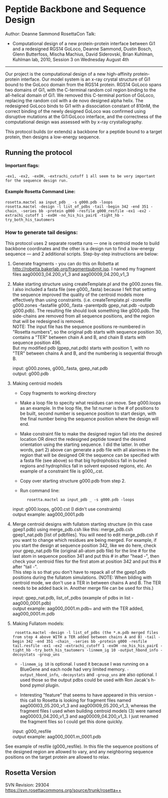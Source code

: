 Peptide Backbone and Sequence Design
====================================

Author: Deanne Sammond
RosettaCon Talk:
* Computational design of a new protein-protein interface between Gi1 and a 
  redesigned RGS14 GoLoco, Deanne Sammond, Dustin Bosch, Glenn Butterfoss, 
  Mischa Machius, David Siderovski, Brian Kuhlman, Kuhlman lab, 2010, Session 3 
  on Wednesday August 4th

---

Our project is the computational design of a new high-affinity protein-protein 
interface.  Our model system is an x-ray crystal structure of  Gi1 bound to the 
GoLoco domain from the RGS14 protein.  RGS14 GoLoco spans two domains of Gi1, 
with the C-terminal random coil region binding to the all-helical domain of 
Gi1.  We removed this C-terminal portion of GoLoco, replacing the random coil 
with a de novo designed alpha helix.  The redesigned GoLoco binds to Gi1 with a 
dissociation constant of 810nM, the correct binding of the newly designed 
GoLoco was confirmed using disruptive mutations at the Gi1:GoLoco interface, 
and the correctness of the computational design was assessed with by x-ray 
crystallography.

This protocol builds (or extends) a backbone for a peptide bound to a target 
protein, then designs a low-energy sequence. 

Running the protocol
--------------------

#### Important flags:

    -ex1, -ex2, -exOH, -extrachi_cutoff 1 all seem to be very important for the sequence design run.

#### Example Rosetta Command Line:

    rosetta.mactel aa input_pdb _ -s g000.pdb -loops
    rosetta.mactel -design -l list_of_pdbs -tail -begin 342 -end 351 -chain_ -series bb -protein g000 -resfile g000_resfile -ex1 -ex2 -extrachi_cutoff 1 -exOH -no_his_his_pairE -tight_hb -try_both_his_tautomers 

### How to generate tail designs:

This protocol uses 2 separate rosetta runs — one is centroid mode to build 
backbone coordinates and the other is a design run to find a low-energy 
sequence — and 2 additional scripts.  Step-by-step instructions are below:

1. Generate fragments - you can do this on Robetta at 
   http://robetta.bakerlab.org/fragmentsubmit.jsp. I named my fragment files 
   aag00003_04.200_v1_3 and aag00009_04.200_v1_3

2. Make starting structure using createTemplate.pl and the g000.zones file.  I 
   also included a fasta file (see g000\_.fasta) because I felt that setting the 
   sequence improved the quality of the centroid models more effectively than 
   using constraints.  (i.e. createTemplate.pl -zonesfile g000.zones -fastafile 
   g000_.fasta -parentpdb gpep_nat.pdb -outpdb g000.pdb).  The resulting file 
   should look something like g000.pdb.  The side-chains are removed from all 
   sequence positions, and the region that will be redesigned is removed.  
   NOTE: The input file has the sequence positions re-numbered in "Rosetta 
   numbers", so the original pdb starts with sequence position 30, contains a 
   "TER" between chain A and B, and chain B starts with sequence position 496.  
   But my modified pdb (gpep_nat.pdb) starts with position 1, with no "TER" 
   between chains A and B, and the numbering is sequential through B.

   input: g000.zones, g000_.fasta, gpep_nat.pdb  
   output: g000.pdb

3. Making centroid models

   * Copy fragments to working directory

   * Make a loop file to specity what residues can move.  See g000.loops as an 
     example.  In the loop file, the 1st numer is the # of positions to be 
     built, second number is sequence position to start design, with the final 
     number being the sequence position where the design will end. 

   * Make constraint file to make the designed region fall into the desired 
     location OR direct the redesigned peptide toward the desired orientation 
     using the starting sequence.  I did the latter.  In other words, part 2) 
     above can generate a pdb file with all alanines in the region that will 
     be designed OR the sequence can be specified with a fasta file (see 
     above) so that big hydrophobics fall in buried regions and hydrophilics 
     fall in solvent exposed regions, etc.  An example of a constraint file is 
     g000_.cst.

   * Copy over starting structure g000.pdb from step 2.

   * Run command line:

            rosetta.mactel aa input_pdb _ -s g000.pdb -loops 

   input: g000.loops, g000.cst (I didn't use constraints)  
   output example: aag000_0001.pdb

4. Merge centroid designs with fullatom starting structure (in this case 
   gpep1.pdb) using merge_pdb.csh like this: merge_pdb.csh gpep1_nat.pdb [list 
   of pdbfiles].  You will need to edit merge_pdb.csh if you want to change 
   which residues are being merged.  For example, if you start the design at 
   sequence position 342, like we do here, check your gpep_nat.pdb file 
   (original all-atom pdb file) for the line # for the last atom in sequence 
   position 341 and put this # in after "head -", then check your centroid 
   files for the first atom at position 342 and put this # after "tail -".  
   This step is so that you don't have to repack all of the gpep1.pdb positions 
   during the fullatom simulations.  (NOTE: When bilding with centroid mode, we 
   don't use a TER in between chains A and B.  The TER needs to be added back 
   in.  Another merge file can be used for this.)

   input: gpep_nat.pdb, list_of_pdbs (example of pdbs in list - aag000_0001.pdb)  
   output example: aag000_0001.m.pdb~ and with the TER added, aag000_0001.m.pdb

5. Making Fullatom models:

        rosetta.mactel -design -l list_of_pdbs (the *.m.pdb merged files from step 4 above WITH a TER added between chains A and B) -tail -begin 342 -end 351 -chain_ -series bb -protein g000 -resfile tail.resfile -ex1 -ex2 -extrachi_cutoff 1 -exOH -no_his_his_pairE -tight_hb -try_both_his_tautomers -linmem_ig 10 -output_hbond_info -decoystats -group_uns 

   * `-linmem_ig 10` is optional.  I used it because I was running on a 
     BlueGene and each node had very limited memory.  `-output_hbond_info`, 
     `-decoystats` and `-group_uns` are also optional.  I used those so the 
     output pdbs could be used with Ron Jacak's h-bond pymol plugin.

   * Interesting "feature" that seems to have appeared in this version - this 
     call to Rosetta is looking for fragment files named aag000l03_05.200_v1_3 
     and aag000l09_05.200_v1_3, whereas the fragment files I used when building 
     centroid models (3) were named aag00003_04.200_v1_3 and 
     aag00009_04.200_v1_3.  I just renamed the fragment files so I could get 
     this done quickly.

   input: g000_resfile  
   output example: aag000_0001.m_0001.pdb

See example of resfile (g000_resfile).  In this file the sequence positions of 
the designed region are allowed to vary, and any neighboring sequence positions 
on the target protein are allowed to relax.

Rosetta Version
---------------
SVN Revision: 29304  
https://svn.rosettacommons.org/source/trunk/rosetta++

